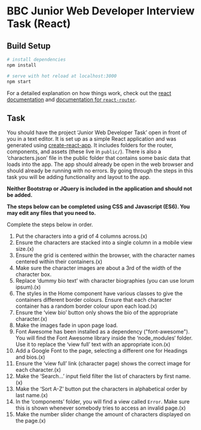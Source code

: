 # BBC Junior Web Developer Interview Task (React)

## Build Setup

``` bash
# install dependencies
npm install

# serve with hot reload at localhost:3000
npm start
```

For a detailed explanation on how things work, check out the [react documentation](https://reactjs.org/docs) and [documentation for `react-router`](https://reacttraining.com/react-router/web/example/basic).

## Task
You should have the project ‘Junior Web Developer Task’ open in front of you in a text editor. It is set up as a simple React application and was generated using [create-react-app](https://github.com/facebookincubator/create-react-app). It includes folders for the router, components, and assets (these live in `public/`). There is also a ‘characters.json’ file in the public folder that contains some basic data that loads into the app. The app should already be open in the web browser and should already be running with no errors. By going through the steps in this task you will be adding functionality and layout to the app.


**Neither Bootstrap or JQuery is included in the application and should not be added.**

**The steps below can be completed using CSS and Javascript (ES6). You may edit any files that you need to.**

Complete the steps below in order.

1. Put the characters into a grid of 4 columns across.(x)
2. Ensure the characters are stacked into a single column in a mobile view size.(x)
3. Ensure the grid is centered within the browser, with the character names centered within their containers.(x)
4. Make sure the character images are about a 3rd of the width of the character box.
5. Replace ‘dummy bio text’ with character biographies (you can use lorum ipsum).(x)
6. The styles in the Home component have various classes to give the containers different border colours. Ensure that each character container has a random border colour upon each load.(x)
7. Ensure the ‘view bio’ button only shows the bio of the appropriate character.(x)
8. Make the images fade in upon page load.
9. Font Awesome has been installed as a dependency ("font-awesome"). You will find the Font Awesome library inside the ‘node_modules‘ folder. Use it to replace the ‘view full’ text with an appropriate icon.(x)
10. Add a Google Font to the page, selecting a different one for Headings and bios.(x)
11. Ensure the ‘view full’ link (character page) shows the correct image for each character.(x)
12. Make the ‘Search…’ input field filter the list of characters by first name.(x)
13. Make the ‘Sort A-Z’ button put the characters in alphabetical order by last name.(x)
14. In the ‘components’ folder, you will find a view called `Error`. Make sure this is shown whenever somebody tries to access an invalid page.(x)
15. Make the number slider change the amount of characters displayed on the page.(x)